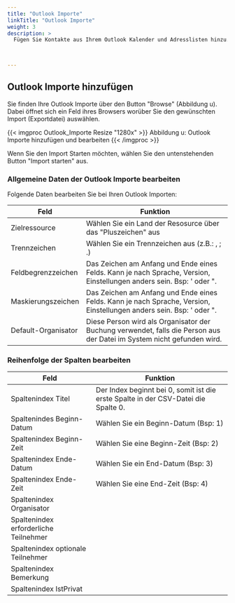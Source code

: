 ```yaml
---
title: "Outlook Importe"
linkTitle: "Outlook Importe"
weight: 3
description: >
  Fügen Sie Kontakte aus Ihrem Outlook Kalender und Adresslisten hinzu.    
 


---
```

## Outlook Importe hinzufügen
Sie finden Ihre Outlook Importe über den Button "Browse" (Abbildung u). Dabei öffnet sich ein Feld ihres Browsers worüber Sie den gewünschten Import (Exportdatei) auswählen.

{{< imgproc Outlook_Importe Resize "1280x" >}}
Abbildung u: Outlook Importe hinzufügen und bearbeiten
{{< /imgproc >}}

Wenn Sie den Import Starten möchten, wählen Sie den untenstehenden Button "Import starten" aus. 

### Allgemeine Daten der Outlook Importe bearbeiten
Folgende Daten bearbeiten Sie bei Ihren Outlook Importen:  

| Feld         | Funktion         | 
| ------------- |-------------  | 
| Zielressource     | Wählen Sie ein Land der Resosurce über das "Pluszeichen" aus | 
| Trennzeichen      | Wählen Sie ein Trennzeichen aus (z.B.: , ; .)    |
| Feldbegrenzzeichen      |  Das Zeichen am Anfang und Ende eines Felds. Kann je nach Sprache, Version, Einstellungen anders sein. Bsp: ' oder ".  |
| Maskierungszeichen | Das Zeichen am Anfang und Ende eines Felds. Kann je nach Sprache, Version, Einstellungen anders sein. Bsp: ' oder ".   | 
 | Default-Organisator | Diese Person wird als Organisator der Buchung verwendet, falls die Person aus der Datei im System nicht gefunden wird.| 

 ### Reihenfolge der Spalten bearbeiten 
| Feld         | Funktion         | 
| ------------- |-------------  | 
| Spaltenindex Titel     | Der Index beginnt bei 0, somit ist die erste Spalte in der CSV-Datei die Spalte 0.| 
| Spaltenindes Beginn-Datum     | Wählen Sie ein Beginn-Datum (Bsp: 1)    |
| Spaltenindex Beginn-Zeit      |  Wählen Sie eine Beginn-Zeit (Bsp: 2) |
| Spaltenindex Ende-Datum | Wählen Sie ein End-Datum (Bsp: 3)   | 
| Spaltenindex Ende-Zeit | Wählen Sie eine End-Zeit (Bsp: 4) | 
| Spaltenindex Organisator |  | 
| Spaltenindex erforderliche Teilnehmer | | 
| Spaltenindex optionale Teilnehmer | | 
| Spaltenindex Bemerkung | | 
| Spaltenindex IstPrivat | | 



